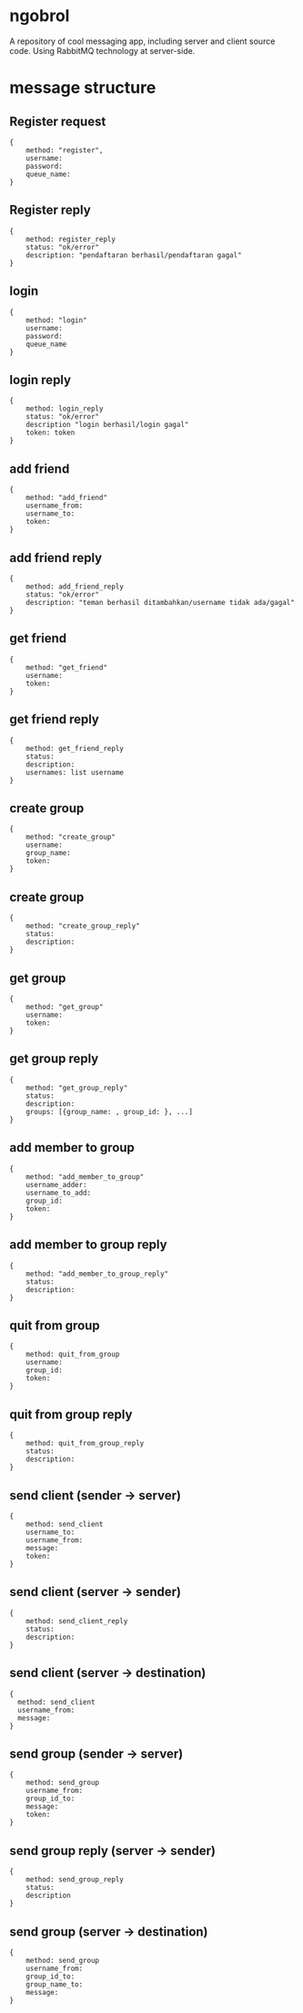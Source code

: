 # ngobrol
A repository of cool messaging app, including server and client source code. Using RabbitMQ technology at server-side.

# message structure

## Register request
```
{
    method: "register",
    username:
    password:
    queue_name:
}
```

## Register reply
```
{
    method: register_reply
    status: "ok/error"
    description: "pendaftaran berhasil/pendaftaran gagal"
}
```


## login
```
{
    method: "login"
    username:
    password:
    queue_name
}
```

## login reply
```
{
    method: login_reply
    status: "ok/error"
    description "login berhasil/login gagal"
    token: token
}
```

## add friend
```
{
    method: "add_friend"
    username_from:
    username_to:
    token:
}
```

## add friend reply
```
{
    method: add_friend_reply
    status: "ok/error"
    description: "teman berhasil ditambahkan/username tidak ada/gagal"
}
```

## get friend
```
{
    method: "get_friend"
    username:
    token:
}
```

## get friend reply
```
{
    method: get_friend_reply
    status:
    description:
    usernames: list username
}
```

## create group
```
{
    method: "create_group"
    username:
    group_name:
    token:
}
```

## create group
```
{
    method: "create_group_reply"
    status:
    description:
}
```

## get group
```
{
    method: "get_group"
    username:
    token:
}
```

## get group reply
```
{
    method: "get_group_reply"
    status:
    description:
    groups: [{group_name: , group_id: }, ...]
}
```

## add member to group
```
{
    method: "add_member_to_group"
    username_adder:
    username_to_add:
    group_id:
    token:
}
```

## add member to group reply
```
{
    method: "add_member_to_group_reply"
    status:
    description:
}
```

## quit from group
```
{
    method: quit_from_group
    username:
    group_id:
    token:
}
```

## quit from group reply
```
{
    method: quit_from_group_reply
    status:
    description:
}
```

## send client (sender -> server)
```
{
    method: send_client
    username_to:
    username_from:
    message:
    token:
}
```

## send client (server -> sender)
```
{
    method: send_client_reply
    status:
    description:
}
```

## send client (server -> destination)
```
{
  method: send_client
  username_from:
  message:
}
```

## send group (sender -> server)
```
{
    method: send_group
    username_from:
    group_id_to:
    message:
    token:
}
```

## send group reply (server -> sender)
```
{
    method: send_group_reply
    status:
    description
}
```

## send group (server -> destination)
```
{
    method: send_group
    username_from:
    group_id_to:
    group_name_to:
    message:
}
```
